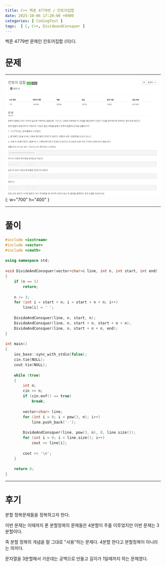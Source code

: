 ```yaml
---
title: C++ 백준 4779번 / 칸토어집합
date: 2025-10-06 17:20:00 +0900
categories: [ CodingTest ]  
tags:  [ C, C++, DivideandConsquer ]
---
```


백준 4779번 문제인 칸토어집합 (이)다.

# 문제   
---------------------------------------

![Desktop View](/assets/img/칸토어집합.png){: w="700" h="400" }

---------------------------------------

# 풀이

```c++
#include <iostream>
#include <vector>
#include <cmath>

using namespace std;

void DivideAndConsquer(vector<char>& line, int n, int start, int end)
{
	if (n == 1)
		return;

	n /= 3;
	for (int i = start + n; i < start + n + n; i++)
		line[i] = ' ';

	DivideAndConsquer(line, n, start, n);
	DivideAndConsquer(line, n, start + n, start + n + n);
	DivideAndConsquer(line, n, start + n + n, end);
}

int main()
{
	ios_base::sync_with_stdio(false);
	cin.tie(NULL);
	cout.tie(NULL);
	
	while (true)
	{
		int n;
		cin >> n;
		if (cin.eof() == true)
			break;

		vector<char> line;
		for (int i = 0; i < pow(3, n); i++)
			line.push_back('-');

		DivideAndConsquer(line, pow(3, n), 0, line.size());
		for (int i = 0; i < line.size(); i++)
			cout << line[i];

		cout << '\n';
	}

	return 0;
}
```
---------------------------------------

# 후기

분할 정복문제들을 정복하고자 한다.

이번 문제는 이때까지 푼 분할정복의 문제들은 4분할이 주를 이루었지만 이번 문제는 3분할이다.

즉 분할 정복의 개념을 말 그대로 "사용"하는 문제다. 4분할 한다고 분할정복이 아니라는 의미다.

문자열을 3분할해서 가운데는 공백으로 만들고 길이가 1일때까지 하는 문제였다.


